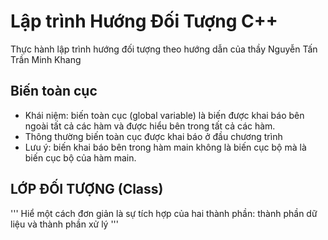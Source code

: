 # Lập trình Hướng Đối Tượng C++
Thực hành lập trình hướng đối tượng theo hướng dẫn của thầy Nguyễn Tấn Trần Minh Khang

## Biến toàn cục
 - Khái niệm: biến toàn cục (global variable) là biến được khai báo bên ngoài tất cả các hàm và được hiểu bên trong tất cả các hàm.
 - Thông thường biến toàn cục được khai báo ở đầu chương trình
 - Lưu ý: biến khai báo bên trong hàm main không là biến cục bộ mà là biến cục bộ của hàm main.  
## LỚP ĐỐI TƯỢNG (Class)
'''
   Hiể một cách đơn giản là sự tích hợp của hai thành phần: thành phần dữ liệu và thành phần xử lý
'''
